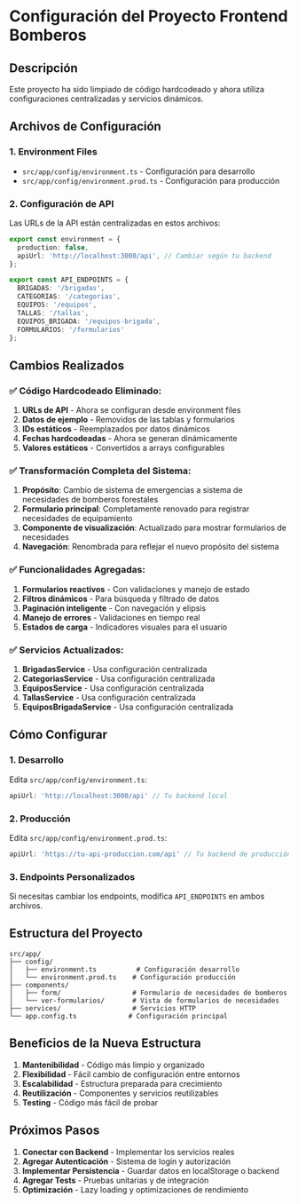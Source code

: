 # Configuración del Proyecto Frontend Bomberos

## Descripción
Este proyecto ha sido limpiado de código hardcodeado y ahora utiliza configuraciones centralizadas y servicios dinámicos.

## Archivos de Configuración

### 1. Environment Files
- `src/app/config/environment.ts` - Configuración para desarrollo
- `src/app/config/environment.prod.ts` - Configuración para producción

### 2. Configuración de API
Las URLs de la API están centralizadas en estos archivos:
```typescript
export const environment = {
  production: false,
  apiUrl: 'http://localhost:3000/api', // Cambiar según tu backend
};

export const API_ENDPOINTS = {
  BRIGADAS: '/brigadas',
  CATEGORIAS: '/categorias',
  EQUIPOS: '/equipos',
  TALLAS: '/tallas',
  EQUIPOS_BRIGADA: '/equipos-brigada',
  FORMULARIOS: '/formularios'
};
```

## Cambios Realizados

### ✅ Código Hardcodeado Eliminado:
1. **URLs de API** - Ahora se configuran desde environment files
2. **Datos de ejemplo** - Removidos de las tablas y formularios
3. **IDs estáticos** - Reemplazados por datos dinámicos
4. **Fechas hardcodeadas** - Ahora se generan dinámicamente
5. **Valores estáticos** - Convertidos a arrays configurables

### ✅ Transformación Completa del Sistema:
1. **Propósito**: Cambio de sistema de emergencias a sistema de necesidades de bomberos forestales
2. **Formulario principal**: Completamente renovado para registrar necesidades de equipamiento
3. **Componente de visualización**: Actualizado para mostrar formularios de necesidades
4. **Navegación**: Renombrada para reflejar el nuevo propósito del sistema

### ✅ Funcionalidades Agregadas:
1. **Formularios reactivos** - Con validaciones y manejo de estado
2. **Filtros dinámicos** - Para búsqueda y filtrado de datos
3. **Paginación inteligente** - Con navegación y elipsis
4. **Manejo de errores** - Validaciones en tiempo real
5. **Estados de carga** - Indicadores visuales para el usuario

### ✅ Servicios Actualizados:
1. **BrigadasService** - Usa configuración centralizada
2. **CategoriasService** - Usa configuración centralizada
3. **EquiposService** - Usa configuración centralizada
4. **TallasService** - Usa configuración centralizada
5. **EquiposBrigadaService** - Usa configuración centralizada

## Cómo Configurar

### 1. Desarrollo
Edita `src/app/config/environment.ts`:
```typescript
apiUrl: 'http://localhost:3000/api' // Tu backend local
```

### 2. Producción
Edita `src/app/config/environment.prod.ts`:
```typescript
apiUrl: 'https://tu-api-produccion.com/api' // Tu backend de producción
```

### 3. Endpoints Personalizados
Si necesitas cambiar los endpoints, modifica `API_ENDPOINTS` en ambos archivos.

## Estructura del Proyecto

```
src/app/
├── config/
│   ├── environment.ts          # Configuración desarrollo
│   └── environment.prod.ts    # Configuración producción
├── components/
│   ├── form/                  # Formulario de necesidades de bomberos
│   └── ver-formularios/       # Vista de formularios de necesidades
├── services/                  # Servicios HTTP
└── app.config.ts             # Configuración principal
```

## Beneficios de la Nueva Estructura

1. **Mantenibilidad** - Código más limpio y organizado
2. **Flexibilidad** - Fácil cambio de configuración entre entornos
3. **Escalabilidad** - Estructura preparada para crecimiento
4. **Reutilización** - Componentes y servicios reutilizables
5. **Testing** - Código más fácil de probar

## Próximos Pasos

1. **Conectar con Backend** - Implementar los servicios reales
2. **Agregar Autenticación** - Sistema de login y autorización
3. **Implementar Persistencia** - Guardar datos en localStorage o backend
4. **Agregar Tests** - Pruebas unitarias y de integración
5. **Optimización** - Lazy loading y optimizaciones de rendimiento
